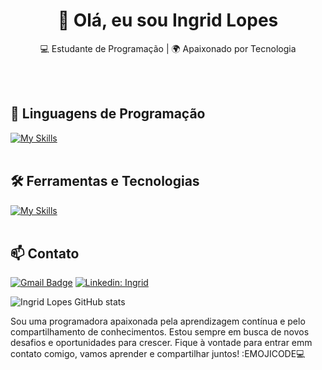 <h1 align="center">👋 Olá, eu sou Ingrid Lopes</h1>

<p align="center">
  💻 Estudante de Programação | 🌍 Apaixonado por Tecnologia
</p><br><br>


## 🚀 Linguagens de Programação
[![My Skills](https://skillicons.dev/icons?i=python)](https://skillicons.dev)<br><br>

## 🛠️ Ferramentas e Tecnologias
[![My Skills](https://skillicons.dev/icons?i=vscode,mysql,git,github)](https://skillicons.dev)<br><br>

## 📫 Contato

[![Gmail Badge](https://img.shields.io/badge/-ingridlpdj00@gmail.com-006bed?style=flat-square&logo=Gmail&logoColor=white&link=mailto:{SeuEmail})](mailto:{SeuEmail})
[![Linkedin: Ingrid](https://img.shields.io/badge/-ingridlopes-blue?style=flat-square&logo=Linkedin&logoColor=white&link=https://www.linkedin.com/in/ingrid-lopes-/)](https://www.linkedin.com/in/ingrid-lopes-566043152//)


![Ingrid Lopes GitHub stats](https://github-readme-stats.vercel.app/api?username=ingridlopes00&show_icons=true&theme=radical)

Sou uma programadora apaixonada pela aprendizagem contínua e pelo compartilhamento de conhecimentos. Estou sempre em busca de novos desafios e oportunidades para crescer. Fique à vontade para entrar emm contato comigo, vamos aprender e compartilhar juntos! :EMOJICODE💻 <br><br>
